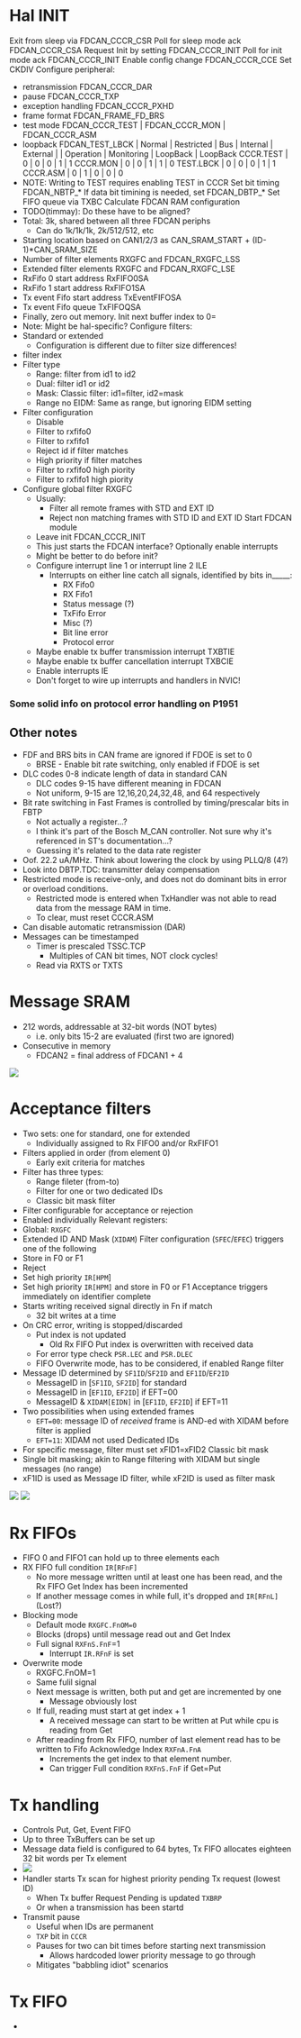 # Hal INIT

  Exit from sleep via FDCAN_CCCR_CSR
  Poll for sleep mode ack FDCAN_CCCR_CSA
  Request Init by setting FDCAN_CCCR_INIT
  Poll for init mode ack FDCAN_CCCR_INIT
  Enable config change FDCAN_CCCR_CCE
  Set CKDIV
  Configure peripheral:
  - retransmission FDCAN_CCCR_DAR
  - pause FDCAN_CCCR_TXP
  - exception handling FDCAN_CCCR_PXHD
  - frame format FDCAN_FRAME_FD_BRS
  - test mode FDCAN_CCCR_TEST | FDCAN_CCCR_MON | FDCAN_CCCR_ASM
  - loopback FDCAN_TEST_LBCK
                | Normal | Restricted |    Bus     | Internal | External
                |        | Operation  | Monitoring | LoopBack | LoopBack
      CCCR.TEST |   0    |     0      |     0      |    1     |    1
      CCCR.MON  |   0    |     0      |     1      |    1     |    0
      TEST.LBCK |   0    |     0      |     0      |    1     |    1
      CCCR.ASM  |   0    |     1      |     0      |    0     |    0
  - NOTE: Writing to TEST requires enabling TEST in CCCR
  Set bit timing FDCAN_NBTP_*
  If data bit timining is needed, set FDCAN_DBTP_*
  Set FIFO queue via TXBC
  Calculate FDCAN RAM configuration
  - TODO(timmay): Do these have to be aligned?
  - Total: 3k, shared between all three FDCAN periphs
    - Can do 1k/1k/1k, 2k/512/512, etc
  - Starting location based on CAN1/2/3 as CAN_SRAM_START + (ID-1)*CAN_SRAM_SIZE
  - Number of filter elements RXGFC and FDCAN_RXGFC_LSS
  - Extended filter elements RXGFC and FDCAN_RXGFC_LSE
  - RxFifo 0 start address RxFIFO0SA
  - RxFifo 1 start address RxFIFO1SA
  - Tx event Fifo start address TxEventFIFOSA
  - Tx event Fifo queue TxFIFOQSA
  - Finally, zero out memory.
  Init next buffer index to 0=
  - Note: Might be hal-specific?
  Configure filters:
  - Standard or extended
    - Configuration is different due to filter size differences!
  - filter index
  - Filter type
    - Range: filter from id1 to id2
    - Dual: filter id1 or id2
    - Mask: Classic filter: id1=filter, id2=mask
    - Range no EIDM: Same as range, but ignoring EIDM setting
  - Filter configuration
    - Disable
    - Filter to rxfifo0
    - Filter to rxfifo1
    - Reject id if filter matches
    - High priority if filter matches
    - Filter to rxfifo0 high piority
    - Filter to rxfifo1 high piority
  - Configure global filter RXGFC
    - Usually:
      - Filter all remote frames with STD and EXT ID
      - Reject non matching frames with STD ID and EXT ID
  Start FDCAN module
    - Leave init FDCAN_CCCR_INIT
    - This just starts the FDCAN interface?
  Optionally enable interrupts
    - Might be better to do before init?
    - Configure interrupt line 1 or interrupt line 2 ILE
      - Interrupts on either line catch all signals, identified by bits in_____:
        - RX Fifo0
        - RX Fifo1
        - Status message (?)
        - TxFifo Error
        - Misc (?)
        - Bit line error
        - Protocol error
    - Maybe enable tx buffer transmission interrupt TXBTIE
    - Maybe enable tx buffer cancellation interrupt TXBCIE
    - Enable interrupts IE
    - Don't forget to wire up interrupts and handlers in NVIC!
  
  ### Some solid info on protocol error handling on P1951

  ## Other notes
  - FDF and BRS bits in CAN frame are ignored if FDOE is set to 0
    - BRSE - Enable bit rate switching, only enabled if FDOE is set
  - DLC codes 0-8 indicate length of data in standard CAN
    - DLC codes 9-15 have different meaning in FDCAN
    - Not uniform, 9-15 are 12,16,20,24,32,48, and 64 respectively
  - Bit rate switching in Fast Frames is controlled by timing/prescalar bits in
    FBTP
    - Not actually a register...?
    - I think it's part of the Bosch M_CAN controller. Not sure why it's
      referenced in ST's documentation...?
    - Guessing it's related to the data rate register
  - Oof. 22.2 uA/MHz. Think about lowering the clock by using PLLQ/8 (4?)
  - Look into DBTP.TDC: transmitter delay compensation
  - Restricted mode is receive-only, and does not do dominant bits in error or
    overload conditions.
    - Restricted mode is entered when TxHandler was not able to read data from
      the message RAM in time.
    - To clear, must reset CCCR.ASM
  - Can disable automatic retransmission (DAR)
  - Messages can be timestamped
    - Timer is prescaled TSSC.TCP
      - Multiples of CAN bit times, NOT clock cycles!
    - Read via RXTS or TXTS
  
  # Message SRAM
  - 212 words, addressable at 32-bit words (NOT bytes)
    - i.e. only bits 15-2 are evaluated (first two are ignored)
  - Consecutive in memory
    - FDCAN2 = final address of FDCAN1 + 4

![](images/2021-01-11-12-58-08.png)

  # Acceptance filters
  - Two sets: one for standard, one for extended
    - Individually assigned to Rx FIFO0 and/or RxFIFO1
  - Filters applied in order (from element 0)
    - Early exit criteria for matches
  - Filter has three types:
    - Range fileter (from-to)
    - Filter for one or two dedicated IDs
    - Classic bit mask filter
  - Filter configurable for acceptance or rejection
  - Enabled individually
  Relevant registers:
  - Global: `RXGFC`
  - Extended ID AND Mask (`XIDAM`)
  Filter configuration (`SFEC`/`EFEC`) triggers one of the following
  - Store in F0 or F1
  - Reject
  - Set high priority `IR[HPM`]
  - Set high priority `IR[HPM]` and store in F0 or F1
  Acceptance triggers immediately on identifier complete
  - Starts writing received signal directly in Fn if match
    - 32 bit writes at a time
  - On CRC error, writing is stopped/discarded
    - Put index is not updated
      - Old Rx FIFO Put index is overwritten with received data
    - For error type check `PSR.LEC` and `PSR.DLEC`
    - FIFO Overwrite mode, has to be considered, if enabled
  Range filter
  - Message ID determined by `SF1ID`/`SF2ID` and `EF1ID`/`EF2ID`
    - MessageID in [`SF1ID`, `SF2ID`] for standard
    - MessageID in [`EF1ID`, `EF2ID`] if EFT=00
    - MessageID & `XIDAM[EIDN]` in [`EF1ID`, `EF2ID`] if EFT=11
  - Two possibilities when using extended frames
    - `EFT=00`: message ID of _received_ frame is AND-ed with XIDAM before filter
      is applied
    - `EFT=11`: XIDAM not used
  Dedicated IDs
  - For specific message, filter must set xFID1=xFID2
  Classic bit mask
  - Single bit masking; akin to Range filtering with XIDAM but single messages
    (no range)
  - xF1ID is used as Message ID filter, while xF2ID is used as filter mask

![](images/2021-01-11-12-58-23.png)
![](images/2021-01-11-12-57-03.png)

# Rx FIFOs

- FIFO 0 and FIFO1 can hold up to three elements each
- RX FIFO full condition `IR[RFnF]`
  - No more message written until at least one has been read, and the Rx FIFO
    Get Index has been incremented
  - If another message comes in while full, it's dropped and `IR[RFnL]` (Lost?)
- Blocking mode
  - Default mode `RXGFC.FnOM=0`
  - Blocks (drops) until message read out and Get Index
  - Full signal `RXFnS.FnF`=1 
    - Interrupt `IR.RFnF` is set
- Overwrite mode
  - RXGFC.FnOM=1
  - Same fulil signal
  - Next message is written, both put and get are incremented by one
    - Message obviously lost
  - If full, reading must start at get index + 1
    - A received message can start to be written at Put while cpu is reading
      from Get
  - After reading from Rx FIFO, number of last element read has to be written to
    Fifo Acknowledge Index `RXFnA.FnA`
    - Increments the get index to that element number.
    - Can trigger Full condition `RXFnS.FnF` if Get=Put

# Tx handling

- Controls Put, Get, Event FIFO
- Up to three TxBuffers can be set up
- Message data field is configured to 64 bytes, Tx FIFO allocates eighteen 32
  bit words per Tx element
- ![](images/2021-01-11-13-12-34.png)
- Handler starts Tx scan for highest priority pending Tx request (lowest ID)
  - When Tx buffer Request Pending is updated `TXBRP`
  - Or when a transmission has been startd
- Transmit pause
  - Useful when IDs are permanent
  - `TXP` bit in `CCCR`
  - Pauses for two can bit times before starting next transmission
    - Allows hardcoded lower priority message to go through
  - Mitigates "babbling idiot" scenarios
  
# Tx FIFO

- 